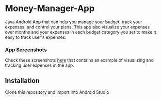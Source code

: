 # Money-Manager-App
Java Android App that can help you manage your budget, track your expenses, and control your plans. 
This app also visualize your expenses over months and your expenses in each budget category you set to make it easy to track user's expenses.

### App Screenshots
Check these screenshots [here](https://github.com/Nada-Nasser/Money-Manager-App/tree/main/screenshots) that contains an example of visualizing and tracking user expenses in the app.

## Installation
Clone this repository and import into Android Studio

